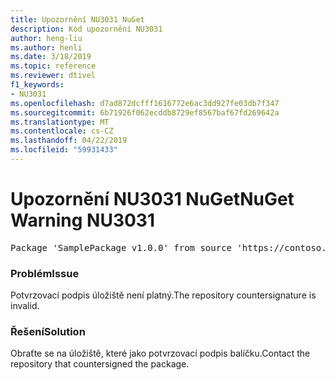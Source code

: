```yaml
---
title: Upozornění NU3031 NuGet
description: Kód upozornění NU3031
author: heng-liu
ms.author: henli
ms.date: 3/18/2019
ms.topic: reference
ms.reviewer: dtivel
f1_keywords:
- NU3031
ms.openlocfilehash: d7ad872dcfff1616772e6ac3dd927fe03db7f347
ms.sourcegitcommit: 6b71926f062ecddb8729ef8567baf67fd269642a
ms.translationtype: MT
ms.contentlocale: cs-CZ
ms.lasthandoff: 04/22/2019
ms.locfileid: "59931433"
---
```

# <a name="nuget-warning-nu3031"></a><span data-ttu-id="238dc-103">Upozornění NU3031 NuGet</span><span class="sxs-lookup"><span data-stu-id="238dc-103">NuGet Warning NU3031</span></span>

<pre>Package 'SamplePackage v1.0.0' from source 'https://contoso.com/index.json': The repository countersignature is invalid.</pre>

### <a name="issue"></a><span data-ttu-id="238dc-104">Problém</span><span class="sxs-lookup"><span data-stu-id="238dc-104">Issue</span></span>

<span data-ttu-id="238dc-105">Potvrzovací podpis úložiště není platný.</span><span class="sxs-lookup"><span data-stu-id="238dc-105">The repository countersignature is invalid.</span></span>


### <a name="solution"></a><span data-ttu-id="238dc-106">Řešení</span><span class="sxs-lookup"><span data-stu-id="238dc-106">Solution</span></span>

<span data-ttu-id="238dc-107">Obraťte se na úložiště, které jako potvrzovací podpis balíčku.</span><span class="sxs-lookup"><span data-stu-id="238dc-107">Contact the repository that countersigned the package.</span></span> 